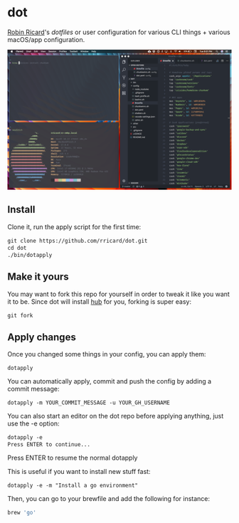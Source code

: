 # dot

[Robin Ricard][rr]'s _dotfiles_ or user configuration for various CLI things + various macOS/app configuration.

![Example](./other/assets/example.png)

## Install

Clone it, run the apply script for the first time:

```
git clone https://github.com/rricard/dot.git
cd dot
./bin/dotapply
```

## Make it yours

You may want to fork this repo for yourself in order to tweak it like you want it to be. Since dot will install [hub][hub] for you, forking is super easy:

```
git fork
```

## Apply changes

Once you changed some things in your config, you can apply them:

```
dotapply
```

You can automatically apply, commit and push the config by adding a commit message:

```
dotapply -m YOUR_COMMIT_MESSAGE -u YOUR_GH_USERNAME
```

You can also start an editor on the dot repo before applying anything, just use the -e option:

```
dotapply -e
Press ENTER to continue...
```

Press ENTER to resume the normal dotapply

This is useful if you want to install new stuff fast:

```
dotapply -e -m "Install a go environment"
```

Then, you can go to your brewfile and add the following for instance:

```ruby
brew 'go'
```

[rr]: http://rricard.me
[hub]: https://hub.github.com
